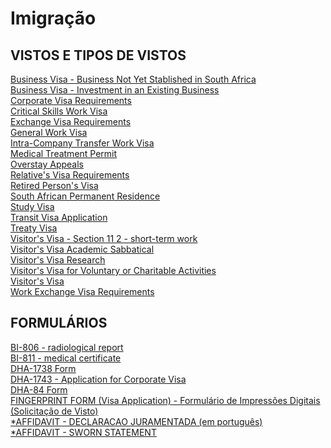 # Imigração
## VISTOS E TIPOS DE VISTOS

[Business Visa - Business Not Yet Stablished in South Africa](https://www.africadosul.org.br/requires/Business%20Visa%20-%20Business%20Not%20Yet%20Stablished%20in%20South%20Africa.pdf)\
[Business Visa - Investment in an Existing Business](https://www.africadosul.org.br/requires/Business%20Visa%20-%20Investment%20in%20an%20Existing%20Business.pdf)\
[Corporate Visa Requirements](https://www.africadosul.org.br/requires/Corporate%20Visa%20requirements.pdf)\
[Critical Skills Work Visa](https://www.africadosul.org.br/requires/Critical%20Skills%20Work%20Visa.pdf)\
[Exchange Visa Requirements](https://www.africadosul.org.br/requires/Exchange%20Visa%20requirements.pdf)\
[General Work Visa](https://www.africadosul.org.br/requires/General%20Work%20Visa.pdf)\
[Intra-Company Transfer Work Visa](https://www.africadosul.org.br/requires/Intra-Company%20Transfer%20Work%20Visa.pdf)\
[Medical Treatment Permit](https://www.africadosul.org.br/requires/Medical%20Treatment%20Permit.pdf)\
[Overstay Appeals](https://www.africadosul.org.br/requires/Overstay%20Appeals.pdf)\
[Relative's Visa Requirements](https://www.africadosul.org.br/requires/Relatives%20Visa%20requirements.pdf)\
[Retired Person's Visa](https://www.africadosul.org.br/requires/Retired%20Persons%20visa.pdf)\
[South African Permanent Residence](https://www.africadosul.org.br/requires/South%20African%20Permanent%20Residence.pdf)\
[Study Visa](https://www.africadosul.org.br/requires/StudyVisa.pdf)\
[Transit Visa Application](https://www.africadosul.org.br/requires/Transit%20Visa%20Application.pdf)\
[Treaty Visa](https://www.africadosul.org.br/requires/Treaty%20Visa.pdf)\
[Visitor's Visa - Section 11 2 - short-term work](https://www.africadosul.org.br/requires/Visitors%20Visa%20-%20Section%2011%202%20-%20short-term%20work.pdf)\
[Visitor's Visa Academic Sabbatical](https://www.africadosul.org.br/requires/Visitors%20Visa%20Academic%20Sabbatical.pdf)\
[Visitor's Visa Research](https://www.africadosul.org.br/requires/Visitors%20Visa%20Research.pdf)\
[Visitor's Visa for Voluntary or Charitable Activities](https://www.africadosul.org.br/requires/Visitors%20Visa%20for%20Voluntary%20or%20Charitable%20Activities.pdf)\
[Visitor's Visa](https://www.africadosul.org.br/requires/Visitors%20Visa.pdf)\
[Work Exchange Visa Requirements](https://www.africadosul.org.br/requires/Work%20Exchange%20Visa%20requirements.pdf)

## FORMULÁRIOS
[BI-806 - radiological report](https://www.africadosul.org.br/forms/BI-806%20-%20radiological%20report.pdf)\
[BI-811 - medical certificate](https://www.africadosul.org.br/forms/BI-811%20-%20medical%20certificate.pdf)\
[DHA-1738 Form](https://www.africadosul.org.br/forms/DHA-1738%20Form.pdf)\
[DHA-1743 - Application for Corporate Visa](https://www.africadosul.org.br/forms/DHA-1743%20-%20Application%20for%20Corporate%20Visa.pdf)\
[DHA-84 Form](https://www.africadosul.org.br/forms/DHA-84%20Form.pdf)\
[FINGERPRINT FORM (Visa Application) - Formulário de Impressões Digitais (Solicitação de Visto)](https://www.africadosul.org.br/forms/FINGERPRINT%20FORM%20(Visa%20Application)%20-%20Formul%EF%BF%BDrio%20de%20Impress%EF%BF%BDes%20Digitais%20(Solicita%EF%BF%BD%EF%BF%BDo%20de%20Visto).pdf)\
[*AFFIDAVIT - DECLARACAO JURAMENTADA (em português)](https://www.africadosul.org.br/forms/AFFIDAVIT%20-%20DECLARACAO%20JURAMENTADA%20(em%20portugu%EF%BF%BDs).pdf)\
[*AFFIDAVIT - SWORN STATEMENT](https://www.africadosul.org.br/forms/AFFIDAVIT%20-%20SWORN%20STATEMENT.pdf)